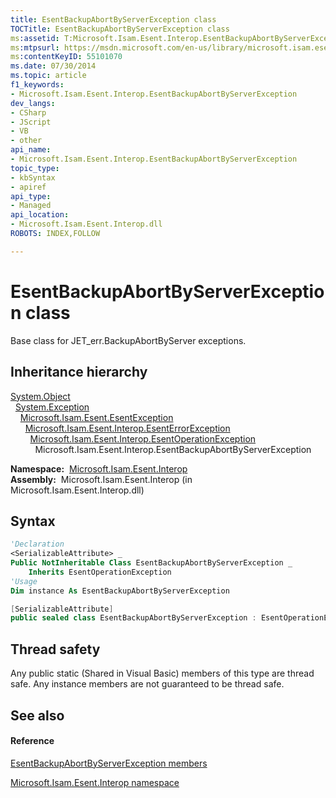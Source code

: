 ```yaml
---
title: EsentBackupAbortByServerException class
TOCTitle: EsentBackupAbortByServerException class
ms:assetid: T:Microsoft.Isam.Esent.Interop.EsentBackupAbortByServerException
ms:mtpsurl: https://msdn.microsoft.com/en-us/library/microsoft.isam.esent.interop.esentbackupabortbyserverexception(v=EXCHG.10)
ms:contentKeyID: 55101070
ms.date: 07/30/2014
ms.topic: article
f1_keywords:
- Microsoft.Isam.Esent.Interop.EsentBackupAbortByServerException
dev_langs:
- CSharp
- JScript
- VB
- other
api_name: 
- Microsoft.Isam.Esent.Interop.EsentBackupAbortByServerException
topic_type: 
- kbSyntax
- apiref
api_type: 
- Managed
api_location: 
- Microsoft.Isam.Esent.Interop.dll
ROBOTS: INDEX,FOLLOW

---
```


# EsentBackupAbortByServerException class

Base class for JET_err.BackupAbortByServer exceptions.

## Inheritance hierarchy

[System.Object](https://docs.microsoft.com/dotnet/api/system.object?redirectedfrom=MSDN)  
  [System.Exception](https://docs.microsoft.com/dotnet/api/system.exception?redirectedfrom=MSDN)  
    [Microsoft.Isam.Esent.EsentException](dn292088\(v=exchg.10\).md)  
      [Microsoft.Isam.Esent.Interop.EsentErrorException](dn274314\(v=exchg.10\).md)  
        [Microsoft.Isam.Esent.Interop.EsentOperationException](dn319727\(v=exchg.10\).md)  
          Microsoft.Isam.Esent.Interop.EsentBackupAbortByServerException  

**Namespace:**  [Microsoft.Isam.Esent.Interop](hh596136\(v=exchg.10\).md)  
**Assembly:**  Microsoft.Isam.Esent.Interop (in Microsoft.Isam.Esent.Interop.dll)

## Syntax

``` vb
'Declaration
<SerializableAttribute> _
Public NotInheritable Class EsentBackupAbortByServerException _
    Inherits EsentOperationException
'Usage
Dim instance As EsentBackupAbortByServerException
```

``` csharp
[SerializableAttribute]
public sealed class EsentBackupAbortByServerException : EsentOperationException
```

## Thread safety

Any public static (Shared in Visual Basic) members of this type are thread safe. Any instance members are not guaranteed to be thread safe.

## See also

#### Reference

[EsentBackupAbortByServerException members](dn334241\(v=exchg.10\).md)

[Microsoft.Isam.Esent.Interop namespace](hh596136\(v=exchg.10\).md)

